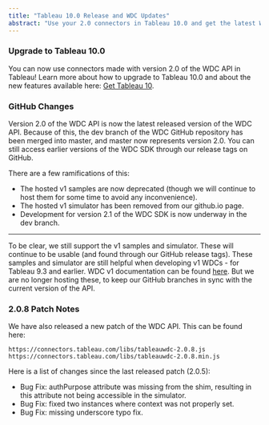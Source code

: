 ```yaml
---
title: "Tableau 10.0 Release and WDC Updates"
abstract: "Use your 2.0 connectors in Tableau 10.0 and get the latest WDC updates."
---
```


### Upgrade to Tableau 10.0
You can now use connectors made with version 2.0 of the WDC API in Tableau! 
Learn more about how to upgrade to Tableau 10.0 and about the new features available here: [Get Tableau 10](http://www.tableau.com/new-features/10.0).


### GitHub Changes
Version 2.0 of the WDC API is now the latest released version of the WDC API. 
Because of this, the dev branch of the WDC GitHub repository has been merged into master, and master now represents version 2.0.
You can still access earlier versions of the WDC SDK through our release tags on GitHub.  

There are a few ramifications of this: 

* The hosted v1 samples are now deprecated (though we will continue to host them for some time to avoid any inconvenience).
* The hosted v1 simulator has been removed from our github.io page.
* Development for version 2.1 of the WDC SDK is now underway in the dev branch.

****

To be clear, we still support the v1 samples and simulator.  These will continue to be usable (and found through our GitHub release tags). 
These samples and simulator are still helpful when developing v1 WDCs - for Tableau 9.3 and earlier.  WDC v1 documentation can be found [here](http://onlinehelp.tableau.com/v9.3/api/wdc/en-us/help.htm).
But we are no longer hosting these, to keep our GitHub branches in sync with the current version of the API. 

### 2.0.8 Patch Notes
We have also released a new patch of the WDC API. This can be found here:

```
https://connectors.tableau.com/libs/tableauwdc-2.0.8.js
https://connectors.tableau.com/libs/tableauwdc-2.0.8.min.js
```

Here is a list of changes since the last released patch (2.0.5):

* Bug Fix: authPurpose attribute was missing from the shim, resulting in this attribute not being accessible in the simulator.
* Bug Fix: fixed two instances where context was not properly set.
* Bug Fix: missing underscore typo fix.